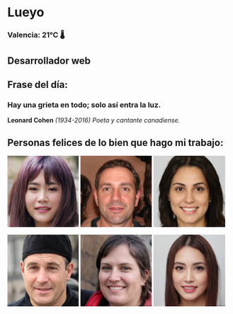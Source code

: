 # Lueyo
### Valencia:  21°C 🌡️
## Desarrollador web
## Frase del día:
<!-- START QUOTE -->
### Hay una grieta en todo; solo así entra la luz.
**Leonard Cohen** *(1934-2016) Poeta y cantante canadiense.*
<!-- END QUOTE -->






## Personas felices de lo bien que hago mi trabajo:

<p float="left">
  <img src="src/image_0.png" width="32%" />
  <img src="src/image_1.png" width="32%" /> 
  <img src="src/image_2.png" width="32%" />
</p>
<p float="left">
  <img src="src/image_3.png" width="32%" />
  <img src="src/image_4.png" width="32%" /> 
  <img src="src/image_5.png" width="32%" />
</p>
